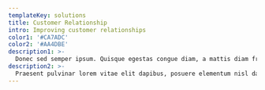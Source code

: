 ```yaml
---
templateKey: solutions
title: Customer Relationship
intro: Improving customer relationships
color1: '#CA7ADC'
color2: '#AA4DBE'
description1: >-
  Donec sed semper ipsum. Quisque egestas congue diam, a mattis diam fringilla quis. Nunc ut pretium arcu. Nunc fringilla tincidunt ex eu maximus. Nunc tempus tincidunt est, nec euismod massa eleifend id. Pellentesque porttitor fringilla justo, non iaculis diam eleifend eu. 
description2: >-
  Praesent pulvinar lorem vitae elit dapibus, posuere elementum nisl dapibus.
---
```


